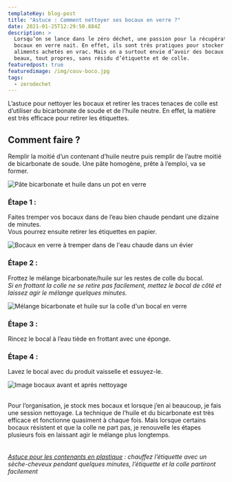```yaml
---
templateKey: blog-post
title: "Astuce : Comment nettoyer ses bocaux en verre ?"
date: 2021-01-25T12:29:50.884Z
description: >
  Lorsqu’on se lance dans le zéro déchet, une passion pour la récupération de
  bocaux en verre nait. En effet, ils sont très pratiques pour stocker les
  aliments achetés en vrac. Mais on a surtout envie d’avoir des bocaux tout
  beaux, tout propres, sans résidu d’étiquette et de colle. 
featuredpost: true
featuredimage: /img/couv-boco.jpg
tags:
  - zerodechet
---
```

L’astuce pour nettoyer les bocaux et retirer les traces tenaces de colle est d’utiliser du bicarbonate de soude et de l’huile neutre. En effet, la matière est très efficace pour retirer les étiquettes.

## Comment faire ?

Remplir la moitié d’un contenant d’huile neutre puis remplir de l’autre moitié de bicarbonate de soude. Une pâte homogène, prête à l’emploi, va se former.

![Pâte bicarbonate et huile dans un pot en verre ](/img/melange-huile-bicar.jpg "Mélange bicarbonate de soude et huile neutre ")

### Étape 1 :

Faites tremper vos bocaux dans de l’eau bien chaude pendant une dizaine de minutes.\
Vous pourrez ensuite retirer les étiquettes en papier.

![Bocaux en verre à tremper dans de l'eau chaude dans un évier ](/img/bocaux-a-tremper.jpg "Bocaux en verre ")

### Étape 2 :

Frottez le mélange bicarbonate/huile sur les restes de colle du bocal.\
*Si en frottant la colle ne se retire pas facilement, mettez le bocal de côté et laissez agir le mélange quelques minutes.*

![Mélange bicarbonate et huile sur la colle d'un bocal en verre ](/img/bocal.jpg "Action du mélange bicarbonate et huile ")

### Étape 3 :

Rincez le bocal à l’eau tiède en frottant avec une éponge.

### Étape 4 :

Lavez le bocal avec du produit vaisselle et essuyez-le.

![Image bocaux avant et après nettoyage ](/img/bocaux.png "Avant/après")

\
Pour l’organisation, je stock mes bocaux et lorsque j’en ai beaucoup, je fais une session nettoyage. La technique de l’huile et du bicarbonate est très efficace et fonctionne quasiment à chaque fois. Mais lorsque certains bocaux résistent et que la colle ne part pas, je renouvelle les étapes plusieurs fois en laissant agir le mélange plus longtemps.\
\
\
*<ins>Astuce pour les contenants en plastique</ins> : chauffez l’étiquette avec un sèche-cheveux pendant quelques minutes, l’étiquette et la colle partiront facilement*